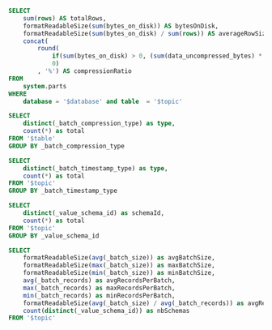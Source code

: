 ```sql table_info
SELECT
    sum(rows) AS totalRows,
    formatReadableSize(sum(bytes_on_disk)) AS bytesOnDisk,
    formatReadableSize(sum(bytes_on_disk) / sum(rows)) AS averageRowSize,
    concat(
        round(
            if(sum(bytes_on_disk) > 0, (sum(data_uncompressed_bytes) * 100 / sum(bytes_on_disk)) - 100, 0), 
            0)
        , '%') AS compressionRatio
FROM
    system.parts
WHERE
    database = '$database' and table  = '$topic'
```

```sql compression_type
SELECT
    distinct(_batch_compression_type) as type,
    count(*) as total
FROM '$table'
GROUP BY _batch_compression_type
```

```sql timestamp_type
SELECT
    distinct(_batch_timestamp_type) as type,
    count(*) as total
FROM '$topic'
GROUP BY _batch_timestamp_type
```

```sql by_schema
SELECT
    distinct(_value_schema_id) as schemaId,
    count(*) as total
FROM '$topic'
GROUP BY _value_schema_id
```

```sql batch 
SELECT
    formatReadableSize(avg(_batch_size)) as avgBatchSize,
    formatReadableSize(max(_batch_size)) as maxBatchSize,
    formatReadableSize(min(_batch_size)) as minBatchSize,
    avg(_batch_records) as avgRecordsPerBatch,
    max(_batch_records) as maxRecordsPerBatch,
    min(_batch_records) as minRecordsPerBatch,
    formatReadableSize(avg(_batch_size) / avg(_batch_records)) as avgRecordSize,
    count(distinct(_value_schema_id)) as nbSchemas
FROM '$topic'
```

<Flex>
    <Statistic
            data={table_info}
            title='Total Rows'
            value=totalRows
        >
    </Statistic>
    <Statistic
        data={batch}
        title='Average record size'
        value=avgRecordSize
    >
    </Statistic>
    <Statistic
            data={table_info}
            title='Bytes On Disk'
            value=bytesOnDisk
        >
    </Statistic>
</Flex>
<Flex>
    <Statistic
            data={table_info}
            title='Average Row size'
            value=averageRowSize
        >
    </Statistic>
    <Statistic
            data={table_info}
            title='Compression Ratio'
            value=compressionRatio
        >
    </Statistic>
</Flex>


<Flex>
    <Statistic
            data={batch}
            title='Avg batch size'
            value=avgBatchSize
        >
    </Statistic>
    <Statistic
            data={batch}
            title='Max batch size'
            value=maxBatchSize
        >
    </Statistic>
    <Statistic
            data={batch}
            title='Min batch size'
            value=minBatchSize
        >
    </Statistic>
</Flex>

<Flex>
    <Statistic
            data={batch}
            title='Avg records per batch'
            value=avgRecordsPerBatch
        >
    </Statistic>
    <Statistic
            data={batch}
            title='Max records per batch'
            value=maxRecordsPerBatch
        >
    </Statistic>
    <Statistic
            data={batch}
            title='Min records per batch'
            value=minRecordsPerBatch
        >
    </Statistic>
</Flex>


<Statistic
        data={batch}
        title='Nb schemas'
        value=nbSchemas
    >
</Statistic>

<Flex>
    <DataTable value={compression_type}></DataTab>
    <DataTable value={timestamp_type}></DataTab>
    <DataTable value={by_schema}></DataTab>
</Flex>
